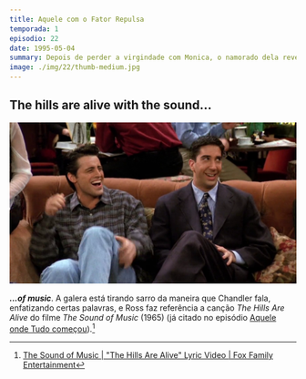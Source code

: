 ```yaml
---
title: Aquele com o Fator Repulsa
temporada: 1
episodio: 22
date: 1995-05-04
summary: Depois de perder a virgindade com Monica, o namorado dela revela ser um adolescente. Phoebe trabalha como secretária de Chandler.
image: ./img/22/thumb-medium.jpg
---
```


## The hills are alive with the sound...

![The Hills Are Alive](./img/22/the-hills-are-alive.png)

***...of music***. A galera está tirando sarro da maneira que Chandler fala,
enfatizando certas palavras, e Ross faz referência a canção *The Hills Are Alive*
do filme *The Sound of Music* (1965) (já citado no episódio
[Aquele onde Tudo começou](/temporada/1/episodio/1#my-favorite-things)).[^hills-alive-yt]

[^hills-alive-yt]: [The Sound of Music | "The Hills Are Alive" Lyric Video | Fox Family Entertainment](https://www.youtube.com/watch?v=yvQ4t-Nk128)
